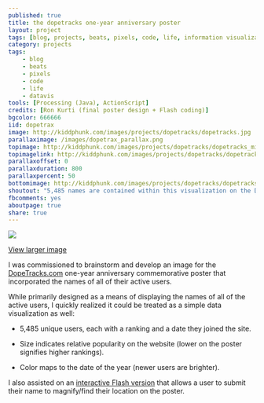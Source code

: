 ```yaml
---
published: true
title: the dopetracks one-year anniversary poster
layout: project
tags: [blog, projects, beats, pixels, code, life, information visualization]
category: projects
tags:
    - blog
    - beats
    - pixels
    - code
    - life
    - datavis
tools: [Processing (Java), ActionScript]
credits: [Ron Kurti (final poster design + Flash coding)]
bgcolor: 666666
iid: dopetrax
image: http://kiddphunk.com/images/projects/dopetracks/dopetracks.jpg
parallaximage: /images/dopetrax_parallax.png
topimage: http://kiddphunk.com/images/projects/dopetracks/dopetracks_mini.jpg
topimagelink: http://kiddphunk.com/images/projects/dopetracks/dopetracks_large.jpg
parallaxoffset: 0 
parallaxduration: 800
parallaxpercent: 50
bottomimage: http://kiddphunk.com/images/projects/dopetracks/dopetracks_detail.jpg
shoutout: "5,485 names are contained within this visualization on the DopeTracks one-year anniversary poster."
fbcomments: yes
aboutpage: true
share: true
---
```

<img class='feedimg' src='{{page.topimage}}'>

[View larger image](http://kiddphunk.com/images/projects/dopetracks/dopetracks_large.jpg)


I was commissioned to brainstorm and develop an image for the [DopeTracks.com](http://dopetracks.com) one-year anniversary commemorative poster that incorporated the names of all of their active users. 

While primarily designed as a means of displaying the names of all of the active users, I quickly realized it could be treated as a simple data visualization as well:

* 5,485 unique users, each with a ranking and a date they joined the site.

* Size indicates relative popularity on the website (lower on the poster signifies higher rankings).

* Color maps to the date of the year (newer users are brighter).


I also assisted on an [interactive Flash version](http://blog.dopetracks.com/2008/04/04/omg-dopetracks-is-1-year-old) that allows a user to submit their name to magnify/find their location on the poster.


